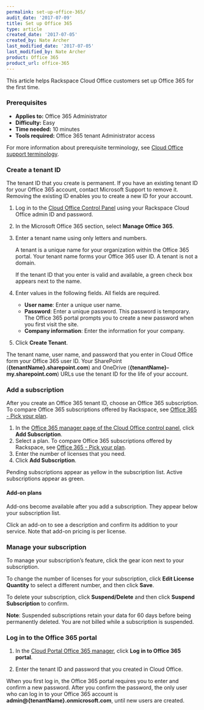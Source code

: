 ```yaml
---
permalink: set-up-office-365/
audit_date: '2017-07-09'
title: Set up Office 365
type: article
created_date: '2017-07-05'
created_by: Nate Archer
last_modified_date: '2017-07-05'
last_modified_by: Nate Archer
product: Office 365
product_url: office-365
---
```


This article helps Rackspace Cloud Office customers set up Office 365 for the first time.

### Prerequisites

- **Applies to:** Office 365 Administrator
- **Difficulty:** Easy
- **Time needed:** 10 minutes
- **Tools required:**  Office 365 tenant Administrator access

For more information about prerequisite terminology, see [Cloud Office support terminology](/how-to/cloud-office-support-terminology/).


### Create a tenant ID

The tenant ID that you create is permanent. If you have an existing tenant ID for your Office 365 account, contact Microsoft Support to remove it. Removing the existing ID enables you to create a new ID for your account.

1. Log in to the [Cloud Office Control Panel](https://cp.rackspace.com/) using your Rackspace Cloud Office admin ID and password.
2. In the Microsoft Office 365 section, select **Manage Office 365**.
3. Enter a tenant name using only letters and numbers.

   A tenant is a unique name for your organization within the Office 365 portal. Your tenant name forms your Office 365 user ID. A tenant is not a domain.

   If the tenant ID that you enter is valid and available, a green check box appears next to the name.

4. Enter values in the following fields. All fields are required.

   - **User name**: Enter a unique user name.
   - **Password**: Enter a unique password. This password is temporary. The Office 365 portal prompts you to create a new password when you first visit the site.
   - **Company information**: Enter the information for your company.

5. Click **Create Tenant**.

The tenant name, user name, and password that you enter in Cloud Office form your Office 365 user ID. Your SharePoint (**{tenantName}.sharepoint.com**) and OneDrive (**{tenantName}-my.sharepoint.com**) URLs use the tenant ID for the life of your account.

### Add a subscription

After you create an Office 365 tenant ID, choose an Office 365 subscription. To compare Office 365 subscriptions offered by Rackspace, see [Office 365 - Pick your plan](https://www.rackspace.com/office-365/pick-your-plan).

1. In the [Office 365 manager page of the Cloud Office control panel](https://cp.rackspace.com/Office365#/Manage), click **Add Subscription**.
2. Select a plan. To compare Office 365 subscriptions offered by Rackspace, see [Office 365 - Pick your plan](https://www.rackspace.com/office-365/pick-your-plan).
3. Enter the number of licenses that you need.
4. Click **Add Subscription**.

Pending subscriptions appear as yellow in the subscription list. Active subscriptions appear as green.

#### Add-on plans

Add-ons become available after you add a subscription. They appear below your subscription list.

Click an add-on to see a description and confirm its addition to your service. Note that add-on pricing is per license.

### Manage your subscription

To manage your subscription’s feature, click the gear icon next to your subscription.

To change the number of licenses for your subscription, click **Edit License Quantity** to select a different number, and then click **Save**.

To delete your subscription, click **Suspend/Delete** and then click **Suspend Subscription** to confirm.

**Note**: Suspended subscriptions retain your data for 60 days before being permanently deleted. You are not billed while a subscription is suspended.

### Log in to the Office 365 portal

1. In the [Cloud Portal Office 365 manager](https://cp.rackspace.com/Office365#/Manage), click **Log in to Office 365 portal**.

2. Enter the tenant ID and password that you created in Cloud Office.

When you first log in, the Office 365 portal requires you to enter and confirm a new password. After you confirm the password, the only user who can log in to your Office 365 account is **admin@{tenantName}.onmicrosoft.com**, until new users are created.
